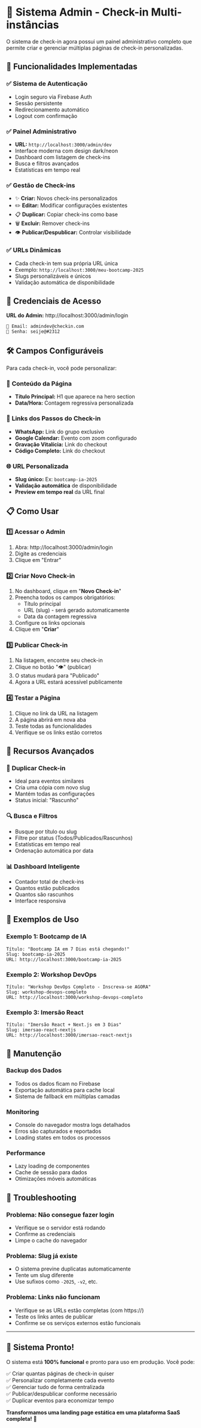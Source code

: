 # 🎯 Sistema Admin - Check-in Multi-instâncias

O sistema de check-in agora possui um painel administrativo completo que permite criar e gerenciar múltiplas páginas de check-in personalizadas.

## 🚀 Funcionalidades Implementadas

### ✅ **Sistema de Autenticação**
- Login seguro via Firebase Auth
- Sessão persistente
- Redirecionamento automático
- Logout com confirmação

### ✅ **Painel Administrativo**
- **URL:** `http://localhost:3000/admin/dev`
- Interface moderna com design dark/neon
- Dashboard com listagem de check-ins
- Busca e filtros avançados
- Estatísticas em tempo real

### ✅ **Gestão de Check-ins**
- ✨ **Criar:** Novos check-ins personalizados
- ✏️ **Editar:** Modificar configurações existentes
- 📋 **Duplicar:** Copiar check-ins como base
- 🗑️ **Excluir:** Remover check-ins
- 👁️ **Publicar/Despublicar:** Controlar visibilidade

### ✅ **URLs Dinâmicas**
- Cada check-in tem sua própria URL única
- Exemplo: `http://localhost:3000/meu-bootcamp-2025`
- Slugs personalizáveis e únicos
- Validação automática de disponibilidade

## 🔐 Credenciais de Acesso

**URL do Admin:** http://localhost:3000/admin/login

```
📧 Email: admindev@checkin.com
🔑 Senha: seije@#2312
```

## 🛠️ Campos Configuráveis

Para cada check-in, você pode personalizar:

### 📝 **Conteúdo da Página**
- **Título Principal:** H1 que aparece na hero section
- **Data/Hora:** Contagem regressiva personalizada

### 🔗 **Links dos Passos do Check-in**
- **WhatsApp:** Link do grupo exclusivo
- **Google Calendar:** Evento com zoom configurado
- **Gravação Vitalícia:** Link do checkout
- **Código Completo:** Link do checkout

### 🌐 **URL Personalizada**
- **Slug único:** Ex: `bootcamp-ia-2025`
- **Validação automática** de disponibilidade
- **Preview em tempo real** da URL final

## 📋 Como Usar

### 1️⃣ **Acessar o Admin**
1. Abra: http://localhost:3000/admin/login
2. Digite as credenciais
3. Clique em "Entrar"

### 2️⃣ **Criar Novo Check-in**
1. No dashboard, clique em "**Novo Check-in**"
2. Preencha todos os campos obrigatórios:
   - Título principal
   - URL (slug) - será gerado automaticamente
   - Data da contagem regressiva
3. Configure os links opcionais
4. Clique em "**Criar**"

### 3️⃣ **Publicar Check-in**
1. Na listagem, encontre seu check-in
2. Clique no botão "👁️" (publicar)
3. O status mudará para "Publicado"
4. Agora a URL estará acessível publicamente

### 4️⃣ **Testar a Página**
1. Clique no link da URL na listagem
2. A página abrirá em nova aba
3. Teste todas as funcionalidades
4. Verifique se os links estão corretos

## 🎨 Recursos Avançados

### 🔄 **Duplicar Check-in**
- Ideal para eventos similares
- Cria uma cópia com novo slug
- Mantém todas as configurações
- Status inicial: "Rascunho"

### 🔍 **Busca e Filtros**
- Busque por título ou slug
- Filtre por status (Todos/Publicados/Rascunhos)
- Estatísticas em tempo real
- Ordenação automática por data

### 📊 **Dashboard Inteligente**
- Contador total de check-ins
- Quantos estão publicados
- Quantos são rascunhos
- Interface responsiva

## 🌟 Exemplos de Uso

### Exemplo 1: Bootcamp de IA
```
Título: "Bootcamp IA em 7 Dias está chegando!"
Slug: bootcamp-ia-2025
URL: http://localhost:3000/bootcamp-ia-2025
```

### Exemplo 2: Workshop DevOps  
```
Título: "Workshop DevOps Completo - Inscreva-se AGORA"
Slug: workshop-devops-completo
URL: http://localhost:3000/workshop-devops-completo
```

### Exemplo 3: Imersão React
```
Título: "Imersão React + Next.js em 3 Dias"  
Slug: imersao-react-nextjs
URL: http://localhost:3000/imersao-react-nextjs
```

## 🔧 Manutenção

### **Backup dos Dados**
- Todos os dados ficam no Firebase
- Exportação automática para cache local
- Sistema de fallback em múltiplas camadas

### **Monitoring**
- Console do navegador mostra logs detalhados
- Erros são capturados e reportados
- Loading states em todos os processos

### **Performance**
- Lazy loading de componentes
- Cache de sessão para dados
- Otimizações móveis automáticas

## 🚨 Troubleshooting

### **Problema: Não consegue fazer login**
- Verifique se o servidor está rodando
- Confirme as credenciais
- Limpe o cache do navegador

### **Problema: Slug já existe**
- O sistema previne duplicatas automaticamente
- Tente um slug diferente
- Use sufixos como `-2025`, `-v2`, etc.

### **Problema: Links não funcionam**
- Verifique se as URLs estão completas (com https://)
- Teste os links antes de publicar
- Confirme se os serviços externos estão funcionais

---

## 🎉 Sistema Pronto!

O sistema está **100% funcional** e pronto para uso em produção. Você pode:

✅ Criar quantas páginas de check-in quiser  
✅ Personalizar completamente cada evento  
✅ Gerenciar tudo de forma centralizada  
✅ Publicar/despublicar conforme necessário  
✅ Duplicar eventos para economizar tempo  

**Transformamos uma landing page estática em uma plataforma SaaS completa!** 🚀